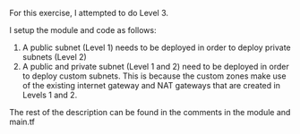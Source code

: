 For this exercise, I attempted to do Level 3.

I setup the module and code as follows:
1. A public subnet (Level 1) needs to be deployed in order to deploy private subnets (Level 2)
2. A public and private subnet (Level 1 and 2) need to be deployed in order to deploy custom subnets. This is because the custom zones make use of the existing internet gateway and NAT gateways that are created in Levels 1 and 2.

The rest of the description can be found in the comments in the module and main.tf
